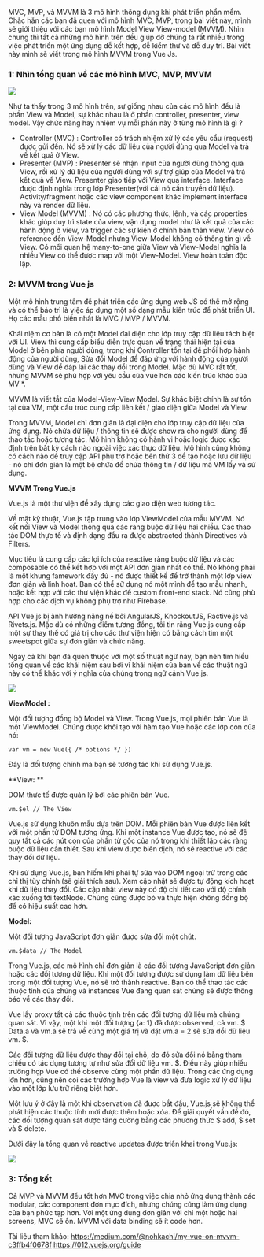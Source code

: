 MVC, MVP, và MVVM là 3 mô hình thông dụng khi phát triển phần mềm. Chắc hẳn các bạn đã quen với mô hình MVC, MVP, trong bài viết này, mình sẽ giới thiệu với các bạn mô hình Model View View-model (MVVM). Nhìn chung thì tất cả những mô hình trên đều giúp đỡ chúng ta rất nhiều trong việc phát triển một ứng dụng dễ kết hợp, dễ kiểm thử và dễ duy trì. Bài viết này mình sẽ viết trong mô hình MVVM trong Vue Js.

### 1: Nhìn tổng quan về các mô hình MVC, MVP, MVVM 
![](https://images.viblo.asia/271aa93b-3017-4d87-9981-408e1116086f.png)

Như ta thấy trong 3 mô hình trên, sự giống nhau của các mô hình đều là phần View và Model, sự khác nhau là ở phần controller, presenter, view model. Vậy chức năng hay nhiệm vụ mỗi phần này ở từng mô hình là gì ? 


-  Controller (MVC) : Controller có trách nhiệm xử lý các yêu cầu (request) được gửi đến. Nó sẽ xử lý các dữ liệu của người dùng qua Model và trả về kết quả ở View.
-  Presenter (MVP) : Presenter sẽ nhận input của người dùng thông qua View, rồi xử lý dữ liệu của người dùng với sự trợ giúp của Model và trả kết quả về View. Presenter giao tiếp với View qua interface. Interface được định nghĩa trong lớp Presenter(với cái nó cần truyền dữ liệu). Activity/fragment hoặc các view component khác implement interface này và render dữ liệu.
-  View Model (MVVM) : Nó có các phương thức, lệnh, và các properties khác giúp duy trì state của view, vận dụng model như là kết quả của các hành động ở view, và trigger các sự kiện ở chính bản thân view. View có reference đến View-Model nhưng View-Model không có thông tin gì về View. Có mối quan hệ many-to-one giữa View và View-Model nghĩa là nhiều View có thể được map với một View-Model. View hoàn toàn độc lập.

### 2: MVVM trong Vue js

Một mô hình trung tâm để phát triển các ứng dụng web JS có thể mở rộng và có thể bảo trì là việc áp dụng một số dạng mẫu kiến trúc để phát triển UI. Họ các mẫu phổ biến nhất là MVC / MVP / MVVM.

Khái niệm cơ bản là có một Model đại diện cho  lớp truy cập dữ liệu tách biệt với UI. View thì cung cấp biểu diễn trực quan về trạng thái hiện tại của Model ở bên phía người dùng, trong khi Controller tồn tại để phối hợp hành động của người dùng, Sửa đổi Model để đáp ứng với hành động của người dùng và View để đáp lại các thay đổi trong Model. Mặc dù MVC rất tốt, nhưng MVVM sẽ phù hợp với yêu cầu của vue hơn các kiến trúc khác của MV *. 

MVVM là viết tắt của Model-View-View Model. Sự khác biệt chính là sự tồn tại của VM, một cấu trúc cung cấp liên kết / giao diện giữa Model và View.

Trong MVVM, Model chỉ đơn giản là đại diện cho lớp truy cập dữ liệu của ứng dụng. Nó chứa dữ liệu / thông tin sẽ được show ra cho người dùng để thao tác hoặc tương tác. Mô hình không có hành vi hoặc logic được xác định trên bất kỳ cách nào ngoài việc xác thực dữ liệu. Mô hình cũng không có cách nào để truy cập API phụ trợ hoặc bên thứ 3 để tạo hoặc lưu dữ liệu - nó chỉ đơn giản là một bộ chứa để chứa thông tin / dữ liệu mà VM lấy và sử dụng.

**MVVM Trong Vue.js** 

Vue.js là một thư viện để xây dựng các giao diện web tương tác.

Về mặt kỹ thuật, Vue.js tập trung vào lớp ViewModel của mẫu MVVM. Nó kết nối View và Model thông qua các ràng buộc dữ liệu hai chiều. Các thao tác DOM thực tế và định dạng đầu ra được abstracted thành  Directives và Filters.
 
 Mục tiêu là cung cấp các lợi ích của reactive ràng buộc dữ liệu và các composable có thể kết hợp với một API đơn giản nhất có thể. Nó không phải là một khung famework đầy đủ - nó được thiết kế để trở thành một lớp view đơn giản và linh hoạt. Bạn có thể sử dụng nó một mình để tạo mẫu nhanh, hoặc kết hợp với các thư viện khác để custom front-end stack. Nó cũng phù hợp cho các dịch vụ không phụ trợ như Firebase.

API Vue.js bị ảnh hưởng nặng nề bởi AngularJS, KnockoutJS, Ractive.js và Rivets.js. Mặc dù có những điểm tương đồng, tôi tin rằng Vue.js cung cấp một sự thay thế có giá trị cho các thư viện hiện có bằng cách tìm một sweetspot giữa sự đơn giản và chức năng.

Ngay cả khi bạn đã quen thuộc với một số thuật ngữ này, bạn nên tìm hiểu tổng quan về các khái niệm sau bởi vì khái niệm của bạn về các thuật ngữ này có thể khác với ý nghĩa của chúng trong ngữ cảnh Vue.js.

![](https://images.viblo.asia/ee1d6b6f-61e2-449d-a1b8-3e61451e18d1.png)

**ViewModel :**

Một đối tượng đồng bộ Model và View. Trong Vue.js, mọi phiên bản Vue là một ViewModel. Chúng được khởi tạo với hàm tạo Vue hoặc các lớp con của nó:
```
var vm = new Vue({ /* options */ })
```
Đây là đối tượng chính mà bạn sẽ tương tác  khi sử dụng Vue.js.

**View: **

DOM thực tế được quản lý bởi các phiên bản Vue.
```
vm.$el // The View
```


Vue.js sử dụng khuôn mẫu dựa trên DOM. Mỗi phiên bản Vue được liên kết với một phần tử DOM tương ứng. Khi một instance Vue được tạo, nó sẽ đệ quy tất cả các nút con của phần tử gốc của nó trong khi thiết lập các ràng buộc dữ liệu cần thiết. Sau khi view được biên dịch, nó sẽ reactive với các thay đổi dữ liệu.

Khi sử dụng Vue.js, bạn hiếm khi phải tự sửa vào DOM ngoại trừ trong các chỉ thị tùy chỉnh (sẽ giải thích sau). Xem cập nhật sẽ được tự động kích hoạt khi dữ liệu thay đổi. Các cập nhật view này có độ chi tiết cao với độ chính xác xuống tới textNode. Chúng cũng được bó và thực hiện không đồng bộ để có hiệu suất cao hơn.

**Model:**

Một đối tượng JavaScript đơn giản được sửa đổi một chút.

```
vm.$data // The Model
```

Trong Vue.js, các mô hình chỉ đơn giản là các đối tượng JavaScript đơn giản hoặc các đối tượng dữ liệu. Khi một đối tượng được sử dụng làm dữ liệu bên trong một đối tượng Vue, nó sẽ trở thành reactive. Bạn có thể thao tác các thuộc tính của chúng và instances Vue đang quan sát chúng sẽ được thông báo về các thay đổi. 

Vue lấy proxy tất cả các thuộc tính trên các đối tượng dữ liệu mà chúng quan sát. Vì vậy, một khi một đối tượng {a: 1} đã được observed, cả vm. $ Data.a và vm.a sẽ trả về cùng một giá trị và đặt vm.a = 2 sẽ sửa đổi dữ liệu vm. $.

Các đối tượng dữ liệu được thay đổi tại chỗ, do đó sửa đổi nó bằng tham chiếu có tác dụng tương tự như sửa đổi dữ liệu vm. $. Điều này giúp nhiều trường hợp Vue có thể observe cùng một phần dữ liệu. Trong các ứng dụng lớn hơn, cũng nên coi các trường hợp Vue là view và đưa logic xử lý dữ liệu vào một lớp lưu trữ riêng biệt hơn.

Một lưu ý ở đây là một khi observation đã được bắt đầu, Vue.js sẽ không thể phát hiện các thuộc tính mới được thêm hoặc xóa. Để giải quyết vấn đề đó, các đối tượng quan sát được tăng cường bằng các phương thức $ add, $ set và $ delete.

Dưới đây là tổng quan về reactive updates được triển khai trong Vue.js:

![](https://images.viblo.asia/7a738f8e-6ec8-4cc8-b7bb-11af56119695.png)

### 3: Tổng kết

Cả MVP và MVVM đều tốt hơn MVC trong việc chia nhỏ ứng dụng thành các modular, các component đơn mục đích, nhưng chúng cũng làm ứng dụng của bạn phức tạp hơn. Với một ứng dụng đơn giản với chỉ một hoặc hai screens, MVC sẽ ổn. MVVM với data binding sẽ ít code hơn.

Tài liệu tham khảo:
https://medium.com/@nohkachi/my-vue-on-mvvm-c3ffb4f0678f
https://012.vuejs.org/guide